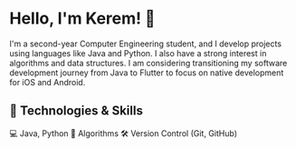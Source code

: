 # Hello, I'm Kerem! 👋
I'm a second-year Computer Engineering student, and I develop projects using languages like Java and Python.
I also have a strong interest in algorithms and data structures. I am considering transitioning my software development journey from Java to Flutter to focus on native development for iOS and Android.

## 🚀 Technologies & Skills
💻 Java, Python
🔢 Algorithms
🛠️ Version Control (Git, GitHub)
